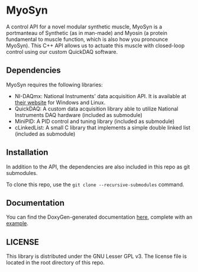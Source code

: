 # MyoSyn

A control API for a novel modular synthetic muscle, MyoSyn is a portmanteau of Synthetic (as in man-made) and Myosin (a protein fundamental to muscle function, which is also how you pronounce MyoSyn). This C++ API allows us to actuate this muscle with closed-loop control using our custom QuickDAQ software.

## Dependencies

MyoSyn requires the following libraries:
- NI-DAQmx: National Instruments' data acquisition API. It is available at [their website](https://www.ni.com/en-us/support/downloads/drivers/download.ni-daq-mx.html) for Windows and Linux.
- QuickDAQ: A custom data acquisition library able to utilize National Instruments DAQ hardware (included as submodule)
- MiniPID: A PID control and tuning library (included as submodule)
- cLinkedList: A small C library that implements a simple double linked list (included as submodule)

## Installation

In addition to the API, the dependencies are also included in this repo as git submodules.

To clone this repo, use the `git clone --recursive-submodules` command.

## Documentation

You can find the DoxyGen-generated documentation [here](https://silicondosa.github.io/myosyn/), complete with an [example](https://silicondosa.github.io/myosyn/myosyn__test_8cpp_source.html).

## LICENSE

This library is distributed under the GNU Lesser GPL v3. The license file is located in the root directory of this repo.
